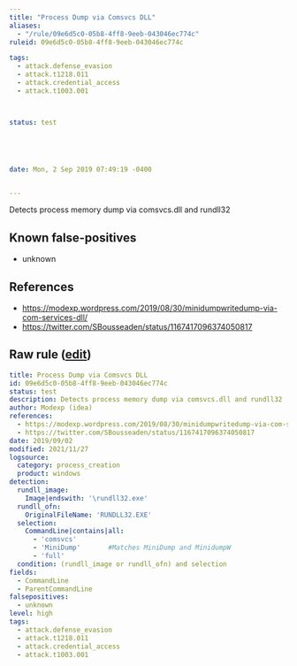 ```yaml
---
title: "Process Dump via Comsvcs DLL"
aliases:
  - "/rule/09e6d5c0-05b8-4ff8-9eeb-043046ec774c"
ruleid: 09e6d5c0-05b8-4ff8-9eeb-043046ec774c

tags:
  - attack.defense_evasion
  - attack.t1218.011
  - attack.credential_access
  - attack.t1003.001



status: test





date: Mon, 2 Sep 2019 07:49:19 -0400


---
```


Detects process memory dump via comsvcs.dll and rundll32

<!--more-->


## Known false-positives

* unknown



## References

* https://modexp.wordpress.com/2019/08/30/minidumpwritedump-via-com-services-dll/
* https://twitter.com/SBousseaden/status/1167417096374050817


## Raw rule ([edit](https://github.com/SigmaHQ/sigma/edit/master/rules/windows/process_creation/proc_creation_win_susp_comsvcs_procdump.yml))
```yaml
title: Process Dump via Comsvcs DLL
id: 09e6d5c0-05b8-4ff8-9eeb-043046ec774c
status: test
description: Detects process memory dump via comsvcs.dll and rundll32
author: Modexp (idea)
references:
  - https://modexp.wordpress.com/2019/08/30/minidumpwritedump-via-com-services-dll/
  - https://twitter.com/SBousseaden/status/1167417096374050817
date: 2019/09/02
modified: 2021/11/27
logsource:
  category: process_creation
  product: windows
detection:
  rundll_image:
    Image|endswith: '\rundll32.exe'
  rundll_ofn:
    OriginalFileName: 'RUNDLL32.EXE'
  selection:
    CommandLine|contains|all:
      - 'comsvcs'
      - 'MiniDump'       #Matches MiniDump and MinidumpW
      - 'full'
  condition: (rundll_image or rundll_ofn) and selection
fields:
  - CommandLine
  - ParentCommandLine
falsepositives:
  - unknown
level: high
tags:
  - attack.defense_evasion
  - attack.t1218.011
  - attack.credential_access
  - attack.t1003.001

```
